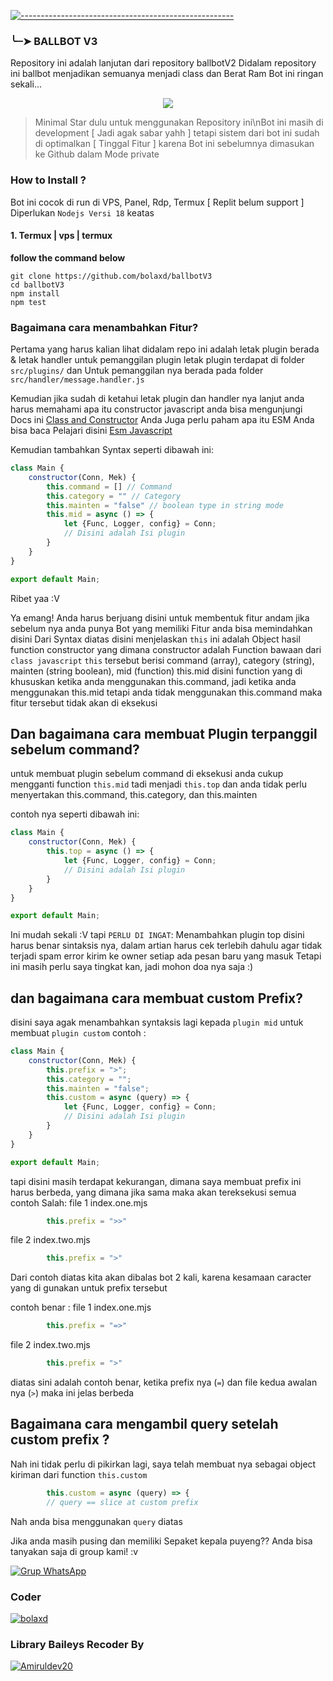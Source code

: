 [![-----------------------------------------------------](https://raw.githubusercontent.com/andreasbm/readme/master/assets/lines/colored.png)](#table-of-contents)

### ╰┈➤ BALLBOT V3

Repository ini adalah lanjutan dari repository ballbotV2
Didalam repository ini ballbot menjadikan semuanya menjadi class 
dan Berat Ram Bot ini ringan sekali...

<p align="center">
<img width="" src="https://img.shields.io/github/repo-size/bolaxd/ballbotV3?color=lightblue&label=Repo%20Size&style=for-the-badge&logo=appveyor">
</p>

> Minimal Star dulu untuk menggunakan Repository ini\nBot ini masih di development [ Jadi agak sabar yahh ]
tetapi sistem dari bot ini sudah di optimalkan [ Tinggal Fitur ]
karena Bot ini sebelumnya dimasukan ke Github dalam Mode private

### How to Install ?

Bot ini cocok di run di VPS, Panel, Rdp, Termux [ Replit belum support ]
Diperlukan ```Nodejs Versi 18``` keatas

#### 1. Termux | vps | termux

**follow the command below**

```
git clone https://github.com/bolaxd/ballbotV3
cd ballbotV3
npm install
npm test
```

### Bagaimana cara menambahkan Fitur?

Pertama yang harus kalian lihat didalam repo ini adalah letak plugin berada & letak handler untuk pemanggilan plugin
letak plugin terdapat di folder ```src/plugins/``` dan Untuk pemanggilan nya berada pada folder ```src/handler/message.handler.js```

Kemudian jika sudah di ketahui letak plugin dan handler nya lanjut anda harus memahami apa itu constructor javascript 
anda bisa mengunjungi Docs ini <a href="https://www.google.com/url?sa=t&source=web&rct=j&url=https://developer.mozilla.org/id/docs/Web/JavaScript/Reference/Classes/constructor&ved=2ahUKEwiCzLe2p_D8AhUucGwGHQn1BDUQFnoECBIQAQ&usg=AOvVaw3j1frsm7-FUgIQrpPEt8G0">Class and Constructor</a>
Anda Juga perlu paham apa itu ESM Anda bisa baca Pelajari disini <a href="https://www.google.com/url?sa=t&source=web&rct=j&url=https://nodejs.org/api/esm.html&ved=2ahUKEwiFs_K9qPD8AhWb7TgGHWqqC5cQFnoECAkQAQ&usg=AOvVaw372Gosks9CngBdfUXXnvHk">Esm Javascript</a>

Kemudian tambahkan Syntax seperti dibawah ini:
```js
class Main {
	constructor(Conn, Mek) {
		this.command = [] // Command
		this.category = "" // Category
		this.mainten = "false" // boolean type in string mode
		this.mid = async () => {
			let {Func, Logger, config} = Conn;
			// Disini adalah Isi plugin
		}
	}
}

export default Main;

```

Ribet yaa :V

Ya emang! Anda harus berjuang disini untuk membentuk fitur andam jika sebelum nya anda punya Bot yang memiliki Fitur anda bisa memindahkan disini
Dari Syntax diatas disini menjelaskan ```this``` ini adalah Object hasil function constructor yang dimana constructor adalah Function bawaan dari ```class javascript```
```this``` tersebut berisi command (array), category (string), mainten (string boolean), mid (function)
this.mid disini function yang di khususkan ketika anda menggunakan this.command, jadi ketika anda menggunakan this.mid tetapi anda tidak menggunakan this.command maka fitur tersebut tidak akan di eksekusi

## Dan bagaimana cara membuat Plugin terpanggil sebelum command?

untuk membuat plugin sebelum command di eksekusi anda cukup mengganti function ```this.mid``` tadi menjadi ```this.top```
dan anda tidak perlu menyertakan this.command, this.category, dan this.mainten

contoh nya seperti dibawah ini:

```js
class Main {
	constructor(Conn, Mek) {
		this.top = async () => {
			let {Func, Logger, config} = Conn;
			// Disini adalah Isi plugin
		}
	}
}

export default Main;
```
 Ini mudah sekali :V
 tapi ```PERLU DI INGAT```: Menambahkan plugin top disini harus benar sintaksis nya, dalam artian harus cek terlebih dahulu agar tidak terjadi spam error kirim ke owner setiap ada pesan baru yang masuk 
 Tetapi ini masih perlu saya tingkat kan, jadi mohon doa nya saja :) 
 
## dan bagaimana cara membuat custom Prefix?

disini saya agak menambahkan syntaksis lagi kepada ```plugin mid``` untuk membuat ```plugin custom```
contoh :
```js
class Main {
	constructor(Conn, Mek) {
		this.prefix = ">";
		this.category = "";
		this.mainten = "false";
		this.custom = async (query) => {
			let {Func, Logger, config} = Conn;
			// Disini adalah Isi plugin
		}
	}
}

export default Main;
```

tapi disini masih terdapat kekurangan, dimana saya membuat prefix ini harus berbeda, yang dimana jika sama maka akan tereksekusi semua
contoh Salah:
file 1 index.one.mjs 
```js
		this.prefix = ">>"
```
file 2 index.two.mjs 
```js
		this.prefix = ">"
```
Dari contoh diatas kita akan dibalas bot 2 kali, karena kesamaan caracter yang di gunakan untuk prefix tersebut

contoh benar :
file 1 index.one.mjs 
```js
		this.prefix = "=>"
```
file 2 index.two.mjs 
```js
		this.prefix = ">"
```
diatas sini adalah contoh benar, ketika prefix nya (```=```) dan file kedua awalan nya (```>```) maka ini jelas berbeda

## Bagaimana cara mengambil query setelah custom prefix ?

Nah ini tidak perlu di pikirkan lagi, saya telah membuat nya sebagai object kiriman dari function ```this.custom```
```js
		this.custom = async (query) => {
		// query == slice at custom prefix
```
Nah anda bisa menggunakan ```query``` diatas

Jika anda masih pusing dan memiliki Sepaket kepala puyeng?? Anda bisa tanyakan saja di group kami! :v 

[![Grup WhatsApp](https://img.shields.io/badge/WhatsApp-25D366?style=for-the-badge&logo=whatsapp&logoColor=white)](https://chat.whatsapp.com/Joejcs0ebWl5Kqn97YEl4z)

### Coder
[![bolaxd](https://github.com/bolaxd.png?size=100)](https://github.com/bolaxd)

### Library Baileys Recoder By 
[![Amiruldev20](https://github.com/Amiruldev20.png?size=100)](https://github.com/Amiruldev20)
